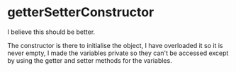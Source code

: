 # getterSetterConstructor
I believe this should be better.

The constructor is there to initialise the object, 
I have overloaded it so it is never empty, 
I made the variables private so they can't be accessed except by using the getter and setter methods for the variables.
